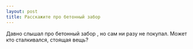 ```yaml
---
layout: post 
title: Расскажите про бетонный забор 
--- 
```

Давно слышал про бетонный забор , но сам ни разу не покупал. Может кто сталкивался, стоящая вещь?